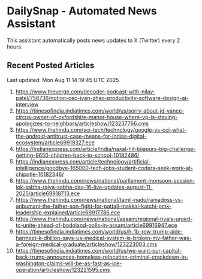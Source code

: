 # DailySnap - Automated News Assistant

This assistant automatically posts news updates to X (Twitter) every 2 hours.

## Recent Posted Articles

Last updated: Mon Aug 11 14:19:45 UTC 2025

1. https://www.theverge.com/decoder-podcast-with-nilay-patel/756736/notion-ceo-ivan-zhao-productivity-software-design-ai-interview
2. https://timesofindia.indiatimes.com/world/us/sorry-about-jd-vance-circus-owner-of-oxfordshire-manor-house-where-vp-is-staying-apologizes-to-neighbors/articleshow/123237766.cms
3. https://www.thehindu.com/sci-tech/technology/google-vs-cci-what-the-android-antitrust-case-means-for-indias-digital-ecosystem/article69919327.ece
4. https://indianexpress.com/article/india/naxal-hit-bijapurs-big-challenge-getting-9650-children-back-to-school-10182486/
5. https://indianexpress.com/article/technology/artificial-intelligence/goodbye-165000-tech-jobs-student-coders-seek-work-at-chipotle-10182346/
6. https://www.thehindu.com/news/national/parliament-monsoon-session-lok-sabha-rajya-sabha-day-16-live-updates-august-11-2025/article69918713.ece
7. https://www.thehindu.com/news/national/tamil-nadu/ramadoss-vs-anbumani-the-father-son-fight-for-pattali-makkal-katchi-pmk-leadership-explained/article69917786.ece
8. https://www.thehindu.com/news/national/assam/regional-rivals-urged-to-unite-ahead-of-bodoland-polls-in-assam/article69916947.ece
9. https://timesofindia.indiatimes.com/world/us/h-1b-row-trump-aide-harmeet-k-dhillon-says-us-medical-system-is-broken-my-father-was-a-foreign-medical-graduate/articleshow/123223003.cms
10. https://timesofindia.indiatimes.com/world/us/we-want-our-capital-back-trump-announces-homeless-relocation-criminal-crackdown-in-washington-claims-will-be-as-fast-as-ice-operation/articleshow/123221595.cms
